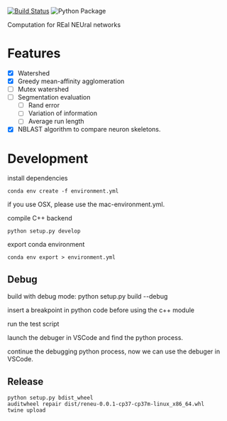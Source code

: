 [![Build Status](https://travis-ci.org/jingpengw/reneu.svg?branch=master)](https://travis-ci.org/jingpengw/reneu)
![Python Package](https://github.com/jingpengw/reneu/workflows/Python%20package/badge.svg)

Computation for REal NEUral networks

# Features
- [x] Watershed
- [x] Greedy mean-affinity agglomeration
- [ ] Mutex watershed
- [ ] Segmentation evaluation
    - [ ] Rand error
    - [ ] Variation of information
    - [ ] Average run length
- [x] NBLAST algorithm to compare neuron skeletons. 

# Development

install dependencies

    conda env create -f environment.yml

if you use OSX, please use the mac-environment.yml.

compile C++ backend

    python setup.py develop

export conda environment

    conda env export > environment.yml

## Debug
build with debug mode:
    python setup.py build --debug

insert a breakpoint in python code before using the c++ module

run the test script

launch the debuger in VSCode and find the python process. 

continue the debugging python process, now we can use the debuger in VSCode.

## Release

```
python setup.py bdist_wheel
auditwheel repair dist/reneu-0.0.1-cp37-cp37m-linux_x86_64.whl
twine upload 
```
